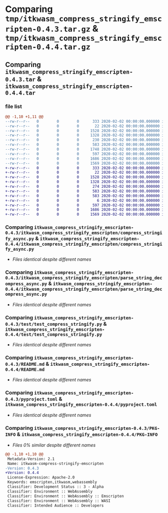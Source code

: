 # Comparing `tmp/itkwasm_compress_stringify_emscripten-0.4.3.tar.gz` & `tmp/itkwasm_compress_stringify_emscripten-0.4.4.tar.gz`

## Comparing `itkwasm_compress_stringify_emscripten-0.4.3.tar` & `itkwasm_compress_stringify_emscripten-0.4.4.tar`

### file list

```diff
@@ -1,10 +1,11 @@
--rw-r--r--   0        0        0      333 2020-02-02 00:00:00.000000 itkwasm_compress_stringify_emscripten-0.4.3/itkwasm_compress_stringify_emscripten/__init__.py
--rw-r--r--   0        0        0       22 2020-02-02 00:00:00.000000 itkwasm_compress_stringify_emscripten-0.4.3/itkwasm_compress_stringify_emscripten/_version.py
--rw-r--r--   0        0        0     1528 2020-02-02 00:00:00.000000 itkwasm_compress_stringify_emscripten-0.4.3/itkwasm_compress_stringify_emscripten/compress_stringify_async.py
--rw-r--r--   0        0        0     1328 2020-02-02 00:00:00.000000 itkwasm_compress_stringify_emscripten-0.4.3/itkwasm_compress_stringify_emscripten/parse_string_decompress_async.py
--rw-r--r--   0        0        0      230 2020-02-02 00:00:00.000000 itkwasm_compress_stringify_emscripten-0.4.3/itkwasm_compress_stringify_emscripten/pyodide.py
--rw-r--r--   0        0        0      583 2020-02-02 00:00:00.000000 itkwasm_compress_stringify_emscripten-0.4.3/test/test_compress_stringify.py
--rw-r--r--   0        0        0     1748 2020-02-02 00:00:00.000000 itkwasm_compress_stringify_emscripten-0.4.3/.gitignore
--rw-r--r--   0        0        0      597 2020-02-02 00:00:00.000000 itkwasm_compress_stringify_emscripten-0.4.3/README.md
--rw-r--r--   0        0        0     1686 2020-02-02 00:00:00.000000 itkwasm_compress_stringify_emscripten-0.4.3/pyproject.toml
--rw-r--r--   0        0        0     1569 2020-02-02 00:00:00.000000 itkwasm_compress_stringify_emscripten-0.4.3/PKG-INFO
+-rw-r--r--   0        0        0      333 2020-02-02 00:00:00.000000 itkwasm_compress_stringify_emscripten-0.4.4/itkwasm_compress_stringify_emscripten/__init__.py
+-rw-r--r--   0        0        0       22 2020-02-02 00:00:00.000000 itkwasm_compress_stringify_emscripten-0.4.4/itkwasm_compress_stringify_emscripten/_version.py
+-rw-r--r--   0        0        0     1528 2020-02-02 00:00:00.000000 itkwasm_compress_stringify_emscripten-0.4.4/itkwasm_compress_stringify_emscripten/compress_stringify_async.py
+-rw-r--r--   0        0        0     1328 2020-02-02 00:00:00.000000 itkwasm_compress_stringify_emscripten-0.4.4/itkwasm_compress_stringify_emscripten/parse_string_decompress_async.py
+-rw-r--r--   0        0        0      274 2020-02-02 00:00:00.000000 itkwasm_compress_stringify_emscripten-0.4.4/itkwasm_compress_stringify_emscripten/pyodide.py
+-rw-r--r--   0        0        0      583 2020-02-02 00:00:00.000000 itkwasm_compress_stringify_emscripten-0.4.4/test/test_compress_stringify.py
+-rw-r--r--   0        0        0      583 2020-02-02 00:00:00.000000 itkwasm_compress_stringify_emscripten-0.4.4/test/test_itkwasm_compress_stringify.py
+-rw-r--r--   0        0        0        6 2020-02-02 00:00:00.000000 itkwasm_compress_stringify_emscripten-0.4.4/.gitignore
+-rw-r--r--   0        0        0      597 2020-02-02 00:00:00.000000 itkwasm_compress_stringify_emscripten-0.4.4/README.md
+-rw-r--r--   0        0        0     1686 2020-02-02 00:00:00.000000 itkwasm_compress_stringify_emscripten-0.4.4/pyproject.toml
+-rw-r--r--   0        0        0     1569 2020-02-02 00:00:00.000000 itkwasm_compress_stringify_emscripten-0.4.4/PKG-INFO
```

### Comparing `itkwasm_compress_stringify_emscripten-0.4.3/itkwasm_compress_stringify_emscripten/compress_stringify_async.py` & `itkwasm_compress_stringify_emscripten-0.4.4/itkwasm_compress_stringify_emscripten/compress_stringify_async.py`

 * *Files identical despite different names*

### Comparing `itkwasm_compress_stringify_emscripten-0.4.3/itkwasm_compress_stringify_emscripten/parse_string_decompress_async.py` & `itkwasm_compress_stringify_emscripten-0.4.4/itkwasm_compress_stringify_emscripten/parse_string_decompress_async.py`

 * *Files identical despite different names*

### Comparing `itkwasm_compress_stringify_emscripten-0.4.3/test/test_compress_stringify.py` & `itkwasm_compress_stringify_emscripten-0.4.4/test/test_compress_stringify.py`

 * *Files identical despite different names*

### Comparing `itkwasm_compress_stringify_emscripten-0.4.3/README.md` & `itkwasm_compress_stringify_emscripten-0.4.4/README.md`

 * *Files identical despite different names*

### Comparing `itkwasm_compress_stringify_emscripten-0.4.3/pyproject.toml` & `itkwasm_compress_stringify_emscripten-0.4.4/pyproject.toml`

 * *Files identical despite different names*

### Comparing `itkwasm_compress_stringify_emscripten-0.4.3/PKG-INFO` & `itkwasm_compress_stringify_emscripten-0.4.4/PKG-INFO`

 * *Files 0% similar despite different names*

```diff
@@ -1,10 +1,10 @@
 Metadata-Version: 2.1
 Name: itkwasm-compress-stringify-emscripten
-Version: 0.4.3
+Version: 0.4.4
 License-Expression: Apache-2.0
 Keywords: emscripten,itkwasm,webassembly
 Classifier: Development Status :: 3 - Alpha
 Classifier: Environment :: WebAssembly
 Classifier: Environment :: WebAssembly :: Emscripten
 Classifier: Environment :: WebAssembly :: WASI
 Classifier: Intended Audience :: Developers
```

